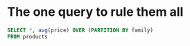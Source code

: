# The one query to rule them all

```sql
SELECT *, avg(price) OVER (PARTITION BY family)
FROM products
```
